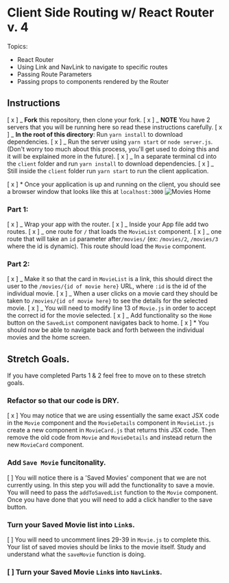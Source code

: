 # Client Side Routing w/ React Router v. 4

Topics:

- React Router
- Using Link and NavLink to navigate to specific routes
- Passing Route Parameters
- Passing props to components rendered by the Router

## Instructions

[ x ] _ **Fork** this repository, then clone your fork.
[ x ] _ **NOTE** You have 2 servers that you will be running here so read these instructions carefully.
[ x ] _ **In the root of this directory**: Run `yarn install` to download dependencies.
[ x ] _ Run the server using `yarn start` or `node server.js`. (Don't worry too much about this process, you'll get used to doing this and it will be explained more in the future).
[ x ] _ In a separate terminal cd into the `client` folder and run `yarn install` to download dependencies.
[ x ] _ Still inside the `client` folder run `yarn start` to run the client application.

[ x ] \* Once your application is up and running on the client, you should see a browser window that looks like this at `localhost:3000`
![Movies Home](https://ibin.co/3xhmmHVl9BKF.png)

### Part 1:

[ x ] _ Wrap your app with the router.
[ x ] _ Inside your App file add two routes.
[ x ] _ one route for `/` that loads the `MovieList` component.
[ x ] _ one route that will take an `id` parameter after`/movies/` (ex: `/movies/2`, `/movies/3` where the id is dynamic). This route should load the `Movie` component.

### Part 2:

[ x ] _ Make it so that the card in `MovieList` is a link, this should direct the user to the `/movies/{id of movie here}` URL, where `:id` is the id of the individual movie.
[ x ] _ When a user clicks on a movie card they should be taken to `/movies/{id of movie here}` to see the details for the selected movie.
[ x ] _ You will need to modify line 13 of `Movie.js` in order to accept the correct id for the movie selected.
[ x ] _ Add functionality so the `Home` button on the `SavedList` component navigates back to home.
[ x ] \* You should now be able to navigate back and forth between the individual movies and the home screen.

## Stretch Goals.

If you have completed Parts 1 & 2 feel free to move on to these stretch goals.

### Refactor so that our code is DRY.

[ x ] You may notice that we are using essentially the same exact JSX code in the `Movie` component and the `MovieDetails` component in `MovieList.js` create a new component in `MovieCard.js` that returns this JSX code. Then remove the old code from `Movie` and `MovieDetails` and instead return the new `MovieCard` component.

### Add `Save Movie` funcitonality.

[ ] You will notice there is a 'Saved Movies' component that we are not currently using. In this step you will add the functionality to save a movie. You will need to pass the `addToSavedList` function to the `Movie` component. Once you have done that you will need to add a click handler to the save button.

### Turn your Saved Movie list into `Link`s.

[ ] You will need to uncomment lines 29-39 in `Movie.js` to complete this. Your list of saved movies should be links to the movie itself. Study and understand what the `saveMovie` function is doing.

### [ ] Turn your Saved Movie `Link`s into `NavLink`s.

